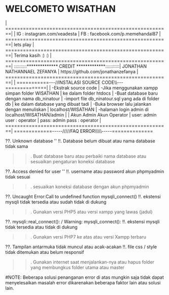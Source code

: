<h1>WELCOMETO WISATHAN</h1>					|
========================================================|			|
IG	: instagram.com/xeadesta			|
FB	: facebook.com/p.memehandal87			|
========================================================|
lets play		|
========================================================|
Terima kasih :) :) 					|
========================================================|
::::::::::************** CREDIT *************:::::::::::|
JONATHAN NATHANNAEL ZEFANYA				|
https://github.com/jonathanzefanya				|			
========================================================|
							|
===========---//INSTALASI SOURCE CODE\\---==============|
							|
-Ekstrak source code					|
-Jika menggunakan xampp simpan folder WISATHAN		|
 ke dalam folder htdocs					|
-Buat database baru dengan nama db_ninatour		|
-import file db_ninatour.sql yang ada di folder db 	|
 ke dalam database yang dibuat tadi			|
-Buka browser lalu jalankan dengan menuliskan 		|
 localhost/WISATHAN					|
-halaman login admin di localhost/WISATHAN/admin	|
							|
Akun Admin			Akun Operator		|
user: admin			user : operator		|
pass: admin			pass : operator		|
========================================================|
=============-----/////FAQ ERROR\\\\\-----==============

??. Unknown database ''
!!. Database belum dibuat atau nama database tidak sama
>>. Buat database baru atau perbaiki nama database atau
    sesuaikan pengaturan koneksi database

??. Access denied for user ''
!!. username atau password akun phpmyadmin tidak sesuai
>>. sesuaikan koneksi database dengan akun phpmyadmin

??. Uncaught Error:Call to undefined function mysqli_connect()
!!. ekstensi mysqli tidak tersedia atau sudah tidak di dukung
>>. Gunakan versi PHP5 atau versi xampp yang lawas (jadul)

??. mysqli::real_connect(): / Warning: mysqli_connect():
!!. ekstensi mysqli tidak tersedia atau tidak di dukung
>>. Gunakan versi PHP7 ke atas atau versi Xampp terbaru

??. Tampilan antarmuka tidak muncul atau acak-acakan
!!. file css / style tidak ditemukan atau belum responsif
>>. Gunakan internet saat menjalankan-nya atau hapus folder
    yang membungkus folder utama atau master


#NOTE:
Beberapa solusi penanganan error di atas mungkin saja tidak
dapat menyelesaikan masalah error dikarenakan beberapa faktor
lain atau solusi lain.